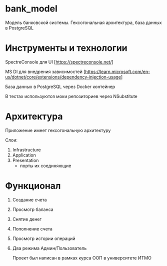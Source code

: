 # bank_model
Модель банковской системы. Гексогональная архитектура, база данных в PostgreSQL

# Инструменты и технологии 
SpectreConsole для UI [https://spectreconsole.net/]

MS DI для внедрения зависимостей [https://learn.microsoft.com/en-us/dotnet/core/extensions/dependency-injection-usage]

База данных в PostgreSQL через Docker контейнер

В тестах используются моки репозиториев через NSubstitute

# Архитектура
Приложение имеет гексогональную архитектуру 

Слои:

1. Infrastructure
2. Application
3. Presentation
   + порты их соединяющие

# Функционал 
1. Создание счета
2. Просмотр баланса
3. Снятие денег
4. Пополнение счета
5. Просмотр истории операций
6. Два режима Админ/Пользователь

   Проект был написан в рамках курса ООП в университете ИТМО
